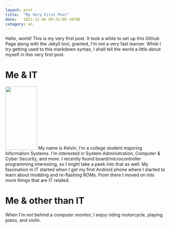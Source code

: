 ```yaml
---
layout: post
title:  "My Very First Post"
date:   2021-12-06 00:35:00 +0700
category: en
---
```

Hello, world! This is my very first post. It took a while to set up this Github Page along with the Jekyll tool, granted, I'm not a very fast learner. While I try getting used to this markdown syntax, I shall tell the world a little about myself in this very first post.

# Me & IT
<img src="https://i.imgur.com/NsDWPsR.png" width="100" height="200">  
My name is Kelvin, I'm a college student majoring Information Systems. I'm interested in System Administration, Computer & Cyber Security, and more. I recently found board/microcontroller programming interesting, so I might take a peek into that as well.
My fascination in IT started when I got my first Android phone where I started to learn about modding and re-flashing ROMs. From there I moved on into more things that are IT related.

# Me & other than IT
When I'm not behind a computer monitor, I enjoy riding motorcycle, playing piano, and violin.